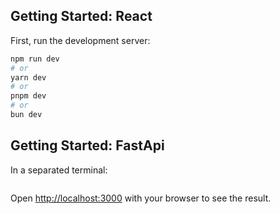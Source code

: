 
## Getting Started: React

First, run the development server:

```bash
npm run dev
# or
yarn dev
# or
pnpm dev
# or
bun dev
```
## Getting Started: FastApi

In a separated terminal:

```fastapi run backend.py
```

Open [http://localhost:3000](http://localhost:3000) with your browser to see the result.




